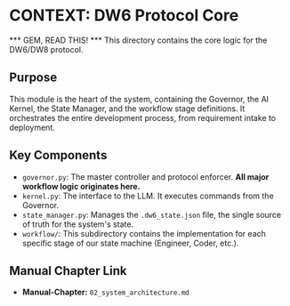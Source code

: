 # CONTEXT: DW6 Protocol Core

*** GEM, READ THIS! *** This directory contains the core logic for the DW6/DW8 protocol.

## Purpose

This module is the heart of the system, containing the Governor, the AI Kernel, the State Manager, and the workflow stage definitions. It orchestrates the entire development process, from requirement intake to deployment.

## Key Components

-   `governor.py`: The master controller and protocol enforcer. **All major workflow logic originates here.**
-   `kernel.py`: The interface to the LLM. It executes commands from the Governor.
-   `state_manager.py`: Manages the `.dw6_state.json` file, the single source of truth for the system's state.
-   `workflow/`: This subdirectory contains the implementation for each specific stage of our state machine (Engineer, Coder, etc.).

## Manual Chapter Link

-   **Manual-Chapter:** `02_system_architecture.md`
